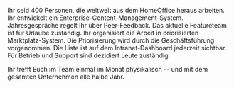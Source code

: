Ihr seid 400 Personen, die weltweit aus dem HomeOffice heraus arbeiten. Ihr entwickelt ein Enterprise-Content-Management-System. Jahresgespräche regelt Ihr über Peer-Feedback. Das aktuelle Featureteam ist für Urlaube zuständig.
Ihr organisiert die Arbeit in priorisierten Marktplatz-System. Die Priorisierung wird durch die Geschäftsführung  vorgenommen. Die Liste ist auf dem Intranet-Dashboard jederzeit sichtbar.
Für Betrieb und Support sind dezidiert Leute zuständig.

Ihr trefft Euch im Team einmal im Monat physikalisch -- und mit dem gesamten Unternehmen alle halbe Jahr.
